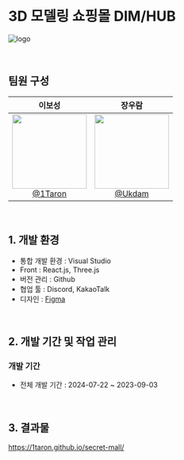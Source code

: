 # 3D 모델링 쇼핑몰 DIM/HUB

![logo](https://github.com/user-attachments/assets/6cf4a0ec-2b21-4881-87c5-ee08f0e1d772)

<br>

## 팀원 구성

<div align="center">

| **이보성** | **장우람** |
| :------: |  :------: |
| [<img src="https://github.com/Ukdam/OMM_App/assets/92793487/717b987a-1cb3-4d9e-a2c1-dced07726f6f" height=150 width=150> <br/> @1Taron](https://github.com/1Taron) | [<img src="https://github.com/Ukdam/OMM_App/assets/92793487/311372aa-2adb-49fb-a35c-de7baac3ab55" height=150 width=150> <br/> @Ukdam](https://github.com/Ukdam) |

</div>

<br>

## 1. 개발 환경
- 통합 개발 환경 : Visual Studio
- Front : React.js, Three.js
- 버전 관리 : Github
- 협업 툴 : Discord, KakaoTalk
- 디자인 : [Figma](https://www.figma.com/design/XG4DsiryYS8xvGoGfKM4eE/Secret-mall?node-id=0-1&node-type=CANVAS&t=Cp2MXUfqScTBsSOv-0)

<br>

## 2. 개발 기간 및 작업 관리

### 개발 기간

- 전체 개발 기간 : 2024-07-22 ~ 2023-09-03

<br>

## 3. 결과물

https://1taron.github.io/secret-mall/
